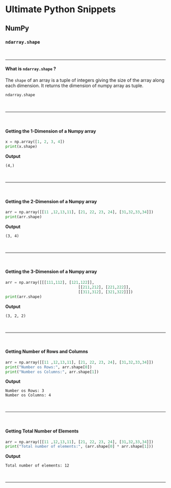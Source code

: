 # Ultimate Python Snippets
## NumPy
### `ndarray.shape`


<br>

-----


#### What is `ndarray.shape` ?

The `shape` of an array is a tuple of integers giving the size of the array along each dimension. It returns the dimension of numpy array as tuple.


```python
ndarray.shape
```

<br>

--------

<br>


#### Getting the 1-Dimension of a Numpy array


```python
x = np.array([1, 2, 3, 4])
print(x.shape)
```

**Output**

```
(4,)
```

<br>

--------

<br>

#### Getting the 2-Dimension of a Numpy array


```python
arr = np.array([[11 ,12,13,11], [21, 22, 23, 24], [31,32,33,34]])
print(arr.shape)
```

**Output**

```
(3, 4)
```

<br>

--------

<br>

#### Getting the 3-Dimension of a Numpy array


```python
arr = np.array([[[111,112], [121,122]],
 								[[211,212], [221,222]],
								[[311,312], [321,322]]])
print(arr.shape)
```

**Output**

```
(3, 2, 2)
```

<br>

--------


<br>

#### Getting Number of Rows and Columns


```python
arr = np.array([[11 ,12,13,11], [21, 22, 23, 24], [31,32,33,34]])
print("Number os Rows:", arr.shape[0])
print("Number os Columns:", arr.shape[1])
```

**Output**

```
Number os Rows: 3
Number os Columns: 4
```

<br>

--------

<br>

#### Getting Total Number of Elements


```python
arr = np.array([[11 ,12,13,11], [21, 22, 23, 24], [31,32,33,34]])
print("Total number of elements:", (arr.shape[0] * arr.shape[1]))
```

**Output**

```
Total number of elements: 12
```

<br>

--------

